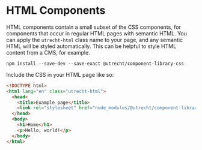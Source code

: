 <!-- @license CC0-1.0 -->

# HTML Components

HTML components contain a small subset of the CSS components, for components that occur in regular HTML pages with semantic HTML. You can apply the `utrecht-html` class name to your page, and any semantic HTML will be styled automatically. This can be helpful to style HTML content from a CMS, for example.

```shell
npm install --save-dev --save-exact @utrecht/component-library-css
```

Include the CSS in your HTML page like so:

```html
<!DOCTYPE html>
<html lang="en" class="utrecht-html">
  <head>
    <title>Example page</title>
    <link rel="stylesheet" href="node_modules/@utrecht/component-library-css/dist/html.css" />
  </head>
  <body>
    <h1>Home</h1>
    <p>Hello, world!</p>
  </body>
</html>
```

